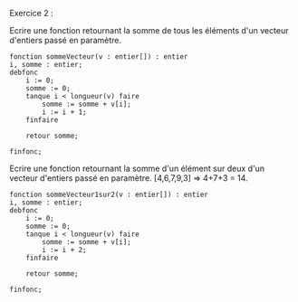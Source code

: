 Exercice 2 : 

Ecrire une fonction retournant la somme de tous les éléments d'un vecteur d'entiers passé en paramètre. 

```
fonction sommeVecteur(v : entier[]) : entier
i, somme : entier;
debfonc
	i := 0;
	somme := 0;
	tanque i < longueur(v) faire
		somme := somme + v[i];
		i := i + 1;
	finfaire

	retour somme;

finfonc;
```

Ecrire une fonction retournant la somme d'un élément sur deux d'un vecteur d'entiers passé en paramètre. 
[4,6,7,9,3] => 4+7+3 = 14.

```
fonction sommeVecteur1sur2(v : entier[]) : entier
i, somme : entier;
debfonc
	i := 0;
	somme := 0;
	tanque i < longueur(v) faire
		somme := somme + v[i];
		i := i + 2;
	finfaire

	retour somme;

finfonc;
```